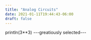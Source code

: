 ```yaml
---
title: "Analog Circuits"
date: 2021-01-11T19:44:43-06:00
draft: false
---
```


println(3**3)
---greatiously selected---
